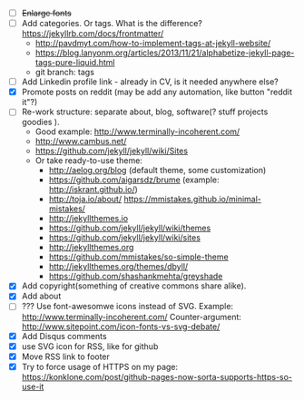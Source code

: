 * [ ] ~~Enlarge fonts~~
* [ ] Add categories. Or tags. What is the difference? https://jekyllrb.com/docs/frontmatter/
  * http://pavdmyt.com/how-to-implement-tags-at-jekyll-website/
  * https://blog.lanyonm.org/articles/2013/11/21/alphabetize-jekyll-page-tags-pure-liquid.html
  * git branch: tags
* [ ] Add Linkedin profile link - already in CV, is it needed anywhere else?
* [x] Promote posts on reddit (may be add any automation, like button "reddit it"?)
* [ ] Re-work structure: separate about, blog, software(? stuff projects goodies ).
  * Good example: http://www.terminally-incoherent.com/
  * http://www.cambus.net/
  * https://github.com/jekyll/jekyll/wiki/Sites
  * Or take ready-to-use theme:
    * http://aelog.org/blog (default theme, some customization)
    * https://github.com/aigarsdz/brume (example: http://iskrant.github.io/)
    * http://toja.io/about/ https://mmistakes.github.io/minimal-mistakes/
    * http://jekyllthemes.io
    * https://github.com/jekyll/jekyll/wiki/themes
    * https://github.com/jekyll/jekyll/wiki/sites
    * http://jekyllthemes.org
    * https://github.com/mmistakes/so-simple-theme
    * http://jekyllthemes.org/themes/dbyll/
    * https://github.com/shashankmehta/greyshade
* [x] Add copyright(something of creative commons share alike).
* [x] Add about
* [ ] ??? Use font-awesomwe icons instead of SVG. Example: http://www.terminally-incoherent.com/ Counter-argument: http://www.sitepoint.com/icon-fonts-vs-svg-debate/
* [x] Add Disqus comments
* [x] use SVG icon for RSS, like for github
* [x] Move RSS link to footer
* [x] Try to force usage of HTTPS on my page: https://konklone.com/post/github-pages-now-sorta-supports-https-so-use-it
